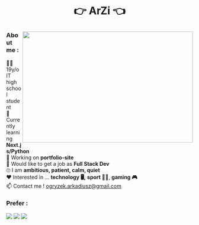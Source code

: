 # <p align="center">:point_right: ArZi :point_left:</p>

<img width="460" align="right" height="300" src="https://github-readme-stats.vercel.app/api/top-langs/?username=arzipl&theme=highcontrast"/>

### About me :  
:raising_hand_man: 19y/o IT high school student  
:book: Currently learning **Next.js/Python**  
:wrench: Working on **portfolio-site**  
:running: Would like to get a job as  **Full Stack Dev**  
:roll_eyes: I am **ambitious, patient, calm, quiet**  
:heart: Interested in ... **technology :desktop_computer:,** **sport :weight_lifting_man:**, **gaming :video_game:**  
:mailbox: Contact me ! ogryzek.arkadiusz@gmail.com  

### Prefer :
<span>
 <img src="https://img.shields.io/badge/React-20232A?style=for-the-badge&logo=react&logoColor=61DAFB" />
 <img src="https://img.shields.io/badge/Sass-CC6699?style=for-the-badge&logo=sass&logoColor=white" />
 <img src="https://img.shields.io/badge/Python-FFD43B?style=for-the-badge&logo=python&logoColor=darkgreen" />
</span>
